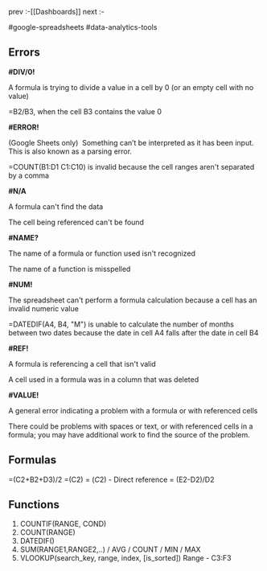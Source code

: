 prev :-[[Dashboards]]
next :-

#google-spreadsheets
#data-analytics-tools

## Errors 

**#DIV/0!**

A formula is trying to divide a value in a cell by 0 (or an empty cell with no value)

=B2/B3, when the cell B3 contains the value 0

**#ERROR!**

(Google Sheets only)  Something can’t be interpreted as it has been input. This is also known as a parsing error.

=COUNT(B1:D1 C1:C10) is invalid because the cell ranges aren't separated by a comma

**#N/A**

A formula can't find the data

The cell being referenced can't be found

**#NAME?**

The name of a formula or function used isn't recognized

The name of a function is misspelled

**#NUM!**

The spreadsheet can't perform a formula calculation because a cell has an invalid numeric value

=DATEDIF(A4, B4, "M") is unable to calculate the number of months between two dates because the date in cell A4 falls after the date in cell B4

**#REF!**

A formula is referencing a cell that isn't valid

A cell used in a formula was in a column that was deleted

**#VALUE!**

A general error indicating a problem with a formula or with referenced cells

There could be problems with spaces or text, or with referenced cells in a formula; you may have additional work to find the source of the problem.

## Formulas 

=(C2+B2+D3)/2
=(C2)
= ($C$2) - Direct reference 
= (E2-D2)/D2


## Functions 

1. COUNTIF(RANGE, COND)
2. COUNT(RANGE)
3. DATEDIF()
4. SUM(RANGE1,RANGE2,..) / AVG / COUNT / MIN / MAX
5. VLOOKUP(search_key, range, index, [is_sorted])
Range - C3:F3